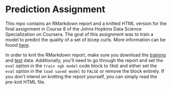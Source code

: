 # Prediction Assignment

This repo contains an RMarkdown report and a knitted HTML version for the final assignment
in Course 8 of the Johns Hopkins Data Science Specialization on Coursera. The goal of this
assignment was to train a model to predict the quality of a set of bicep curls. More
information can be found [here][1].

In order to knit the RMarkdown report, make sure you download the [training][2] and
[test][3] data. Additionally, you'll need to go through the report and set the `eval`
option in the `train xgb model` code block to `TRUE` and either set the `eval` option in
the `load saved model` to `FALSE` or remove the block entirely. If you don't intend on
knitting the report yourself, you can simply read the pre-knit HTML file.

[1]: (http://groupware.les.inf.puc-rio.br/har)
[2]: (https://d396qusza40orc.cloudfront.net/predmachlearn/pml-training.csv)
[3]: (https://d396qusza40orc.cloudfront.net/predmachlearn/pml-testing.csv)
